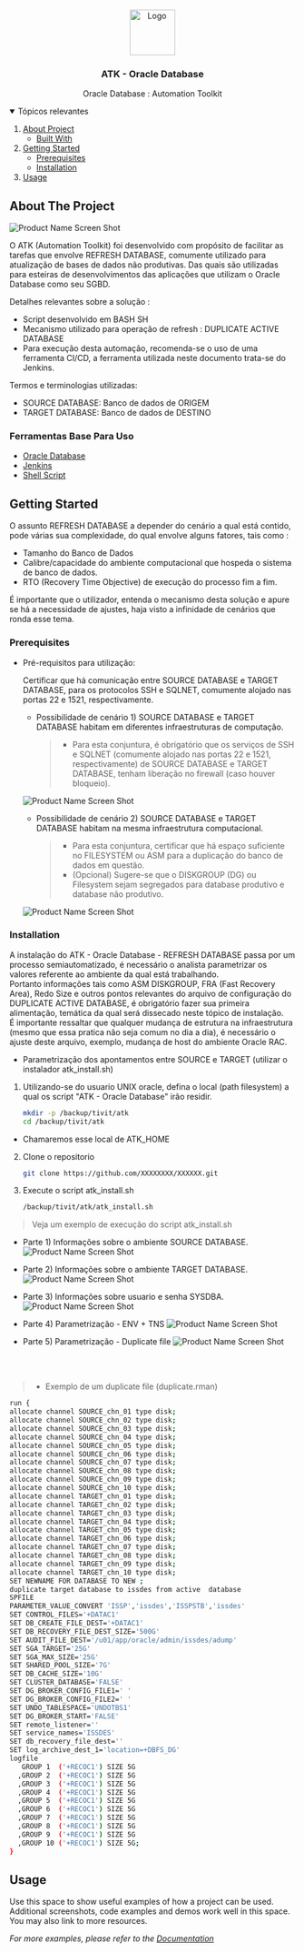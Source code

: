 <!-- PROJECT LOGO -->
<br />
<p align="center">
  <a href="https://github.com/othneildrew/Best-README-Template">
    <img src="images/logo_novo.png" alt="Logo" width="80" height="80">
  </a>

  <h3 align="center">ATK - Oracle Database</h3>

  <p align="center">
    Oracle Database : Automation Toolkit
    <br />
  </p>
</p>



<!-- TABLE OF CONTENTS -->
<details open="open">
  <summary>Tópicos relevantes</summary>
  <ol>
    <li>
      <a href="#about-the-project">About Project</a>
      <ul>
        <li><a href="#built-with">Built With</a></li>
      </ul>
    </li>
    <li>
      <a href="#getting-started">Getting Started</a>
      <ul>
        <li><a href="#prerequisites">Prerequisites</a></li>
        <li><a href="#installation">Installation</a></li>
      </ul>
    </li>
    <li><a href="#usage">Usage</a></li>
<!-- 
    <li><a href="#roadmap">Roadmap</a></li>
    <li><a href="#contributing">Contributing</a></li>
    <li><a href="#license">License</a></li>
    <li><a href="#contact">Contact</a></li>
    <li><a href="#acknowledgements">Acknowledgements</a></li>
 -->
  </ol>
</details>



<!-- ABOUT THE PROJECT -->
## About The Project

![Product Name Screen Shot][product-screenshot]

O ATK (Automation Toolkit) foi desenvolvido com propósito de facilitar as tarefas que envolve REFRESH DATABASE, comumente utilizado para atualização de bases de dados não produtivas. Das quais são utilizadas para esteiras de desenvolvimentos das aplicações que utilizam o Oracle Database como seu SGBD.

Detalhes relevantes sobre a solução :
* Script desenvolvido em BASH SH
* Mecanismo utilizado para operação de refresh : DUPLICATE ACTIVE DATABASE
* Para execução desta automação, recomenda-se o uso de uma ferramenta CI/CD, a ferramenta utilizada neste documento trata-se do Jenkins.

Termos e terminologias utilizadas:
* SOURCE DATABASE: Banco de dados de ORIGEM
* TARGET DATABASE: Banco de dados de DESTINO


### Ferramentas Base Para Uso

* [Oracle Database](https://www.oracle.com/br/database/)
* [Jenkins](https://www.jenkins.io/)
* [Shell Script](https://www.gnu.org/software/bash/)



<!-- GETTING STARTED -->
## Getting Started

O assunto REFRESH DATABASE a depender do cenário a qual está contido, pode várias sua complexidade, do qual envolve alguns fatores, tais como : 
* Tamanho do Banco de Dados
* Calibre/capacidade do ambiente computacional que hospeda o sistema de banco de dados.
* RTO (Recovery Time Objective) de execução do processo fim a fim.

É importante que o utilizador, entenda o mecanismo desta solução e apure se há a necessidade de ajustes, haja visto a infinidade de cenários que ronda esse tema.



### Prerequisites


+  Pré-requisitos para utilização:

   Certificar que há comunicação entre SOURCE DATABASE e TARGET DATABASE, para os protocolos SSH e SQLNET, comumente alojado nas portas 22 e 1521, respectivamente.

   - Possibilidade de cenário 1) SOURCE DATABASE e TARGET DATABASE habitam em diferentes infraestruturas de computação.
		> * Para esta conjuntura, é obrigatório que os serviços de SSH e SQLNET (comumente alojado nas portas 22 e 1521, respectivamente) de SOURCE DATABASE e TARGET DATABASE, tenham liberação no firewall (caso houver bloqueio).

    ![Product Name Screen Shot][SOURCE_TARGET_DIFF]




		
   - Possibilidade de cenário 2) SOURCE DATABASE e TARGET DATABASE habitam na mesma infraestrutura computacional.
		> * Para esta conjuntura, certificar que há espaço suficiente no FILESYSTEM ou ASM para a duplicação do banco de dados em questão. 
           <br />
		> * (Opcional) Sugere-se que o DISKGROUP (DG) ou Filesystem sejam segregados para database produtivo e database não produtivo.
		
    ![Product Name Screen Shot][SOURCE_TARGET_EQ] 
		
		




		

	

### Installation

A instalação do ATK - Oracle Database - REFRESH DATABASE passa por um processo semiautomatizado, é necessário o analista parametrizar os valores referente ao ambiente da qual está trabalhando. 
<br />
Portanto informações tais como ASM DISKGROUP, FRA (Fast Recovery Area), Redo Size e outros pontos relevantes do arquivo de configuração do DUPLICATE ACTIVE DATABASE, é obrigatório fazer sua primeira alimentação, temática da qual será dissecado neste tópico de instalação.
<br />
É importante ressaltar que qualquer mudança de estrutura na infraestrutura (mesmo que essa pratica não seja comum no dia a dia), é necessário o ajuste deste arquivo, exemplo, mudança de host do ambiente Oracle RAC.
<br />


* Parametrização dos apontamentos entre SOURCE e TARGET (utilizar o instalador atk_install.sh)

1. Utilizando-se do usuario UNIX oracle, defina o local (path filesystem) a qual os script "ATK - Oracle Database" irão residir.

   ```sh
   mkdir -p /backup/tivit/atk
   cd /backup/tivit/atk
   ```
* Chamaremos esse local de ATK_HOME

   
2. Clone o repositorio
   ```sh
   git clone https://github.com/XXXXXXXX/XXXXXX.git
   ```
   
3. Execute o script atk_install.sh 
   ```sh
   /backup/tivit/atk/atk_install.sh
   ```
> Veja um exemplo de execução do script atk_install.sh

* Parte 1) Informações sobre o ambiente SOURCE DATABASE.
    ![Product Name Screen Shot][atk_install_sh_parte_1] 

* Parte 2) Informações sobre o ambiente TARGET DATABASE.
    ![Product Name Screen Shot][atk_install_sh_parte_2] 

* Parte 3) Informações sobre usuario e senha SYSDBA.
    ![Product Name Screen Shot][atk_install_sh_parte_3] 

* Parte 4) Parametrização - ENV + TNS
    ![Product Name Screen Shot][atk_install_sh_parte_4] 

* Parte 5) Parametrização - Duplicate file
    ![Product Name Screen Shot][atk_install_sh_parte_5] 
   
<br />
<br />

> * Exemplo de um duplicate file (duplicate.rman)

   ```sh
run {
allocate channel SOURCE_chn_01 type disk;
allocate channel SOURCE_chn_02 type disk;
allocate channel SOURCE_chn_03 type disk;
allocate channel SOURCE_chn_04 type disk;
allocate channel SOURCE_chn_05 type disk;
allocate channel SOURCE_chn_06 type disk;
allocate channel SOURCE_chn_07 type disk;
allocate channel SOURCE_chn_08 type disk;
allocate channel SOURCE_chn_09 type disk;
allocate channel SOURCE_chn_10 type disk;
allocate channel TARGET_chn_01 type disk;
allocate channel TARGET_chn_02 type disk;
allocate channel TARGET_chn_03 type disk;
allocate channel TARGET_chn_04 type disk;
allocate channel TARGET_chn_05 type disk;
allocate channel TARGET_chn_06 type disk;
allocate channel TARGET_chn_07 type disk;
allocate channel TARGET_chn_08 type disk;
allocate channel TARGET_chn_09 type disk;
allocate channel TARGET_chn_10 type disk;
SET NEWNAME FOR DATABASE TO NEW ;
duplicate target database to issdes from active  database
SPFILE
  PARAMETER_VALUE_CONVERT 'ISSP','issdes','ISSPSTB','issdes'
  SET CONTROL_FILES='+DATAC1'
  SET DB_CREATE_FILE_DEST='+DATAC1'
  SET DB_RECOVERY_FILE_DEST_SIZE='500G'
  SET AUDIT_FILE_DEST='/u01/app/oracle/admin/issdes/adump'
  SET SGA_TARGET='25G'
  SET SGA_MAX_SIZE='25G'
  SET SHARED_POOL_SIZE='7G'
  SET DB_CACHE_SIZE='10G'
  SET CLUSTER_DATABASE='FALSE'
  SET DG_BROKER_CONFIG_FILE1=' '
  SET DG_BROKER_CONFIG_FILE2=' '
  SET UNDO_TABLESPACE='UNDOTBS1'
  SET DG_BROKER_START='FALSE'
  SET remote_listener=''
  SET service_names='ISSDES' 
  SET db_recovery_file_dest=''
  SET log_archive_dest_1='location=+DBFS_DG'
logfile
      GROUP 1  ('+RECOC1') SIZE 5G
     ,GROUP 2  ('+RECOC1') SIZE 5G
     ,GROUP 3  ('+RECOC1') SIZE 5G
     ,GROUP 4  ('+RECOC1') SIZE 5G
     ,GROUP 5  ('+RECOC1') SIZE 5G
     ,GROUP 6  ('+RECOC1') SIZE 5G
     ,GROUP 7  ('+RECOC1') SIZE 5G
     ,GROUP 8  ('+RECOC1') SIZE 5G
     ,GROUP 9  ('+RECOC1') SIZE 5G
     ,GROUP 10 ('+RECOC1') SIZE 5G;
}
   ```


<!-- USAGE EXAMPLES -->
## Usage

Use this space to show useful examples of how a project can be used. Additional screenshots, code examples and demos work well in this space. You may also link to more resources.

_For more examples, please refer to the [Documentation](https://example.com)_









<!-- ROADMAP -->
<!-- 
## Roadmap

See the [open issues](https://github.com/othneildrew/Best-README-Template/issues) for a list of proposed features (and known issues).
 -->


<!-- CONTRIBUTING -->
<!-- 
## Contributing

Contributions are what make the open source community such an amazing place to be learn, inspire, and create. Any contributions you make are **greatly appreciated**.

1. Fork the Project
2. Create your Feature Branch (`git checkout -b feature/AmazingFeature`)
3. Commit your Changes (`git commit -m 'Add some AmazingFeature'`)
4. Push to the Branch (`git push origin feature/AmazingFeature`)
5. Open a Pull Request
 -->


<!-- LICENSE -->
<!-- 
## License

Distributed under the MIT License. See `LICENSE` for more information.
 -->


<!-- CONTACT -->
<!-- 
## Contact

Your Name - [@your_twitter](https://twitter.com/your_username) - email@example.com

Project Link: [https://github.com/your_username/repo_name](https://github.com/your_username/repo_name)
 -->


<!-- ACKNOWLEDGEMENTS -->
<!-- 
## Acknowledgements
* [GitHub Emoji Cheat Sheet](https://www.webpagefx.com/tools/emoji-cheat-sheet)
* [Img Shields](https://shields.io)
* [Choose an Open Source License](https://choosealicense.com)
* [GitHub Pages](https://pages.github.com)
* [Animate.css](https://daneden.github.io/animate.css)
* [Loaders.css](https://connoratherton.com/loaders)
* [Slick Carousel](https://kenwheeler.github.io/slick)
* [Smooth Scroll](https://github.com/cferdinandi/smooth-scroll)
* [Sticky Kit](http://leafo.net/sticky-kit)
* [JVectorMap](http://jvectormap.com)
* [Font Awesome](https://fontawesome.com)
  -->




<!-- MARKDOWN LINKS & IMAGES -->
<!-- https://www.markdownguide.org/basic-syntax/#reference-style-links -->
[contributors-shield]: https://img.shields.io/github/contributors/othneildrew/Best-README-Template.svg?style=for-the-badge
[contributors-url]: https://github.com/othneildrew/Best-README-Template/graphs/contributors
[forks-shield]: https://img.shields.io/github/forks/othneildrew/Best-README-Template.svg?style=for-the-badge
[forks-url]: https://github.com/othneildrew/Best-README-Template/network/members
[stars-shield]: https://img.shields.io/github/stars/othneildrew/Best-README-Template.svg?style=for-the-badge
[stars-url]: https://github.com/othneildrew/Best-README-Template/stargazers
[issues-shield]: https://img.shields.io/github/issues/othneildrew/Best-README-Template.svg?style=for-the-badge
[issues-url]: https://github.com/othneildrew/Best-README-Template/issues
[license-shield]: https://img.shields.io/github/license/othneildrew/Best-README-Template.svg?style=for-the-badge
[license-url]: https://github.com/othneildrew/Best-README-Template/blob/master/LICENSE.txt
[linkedin-shield]: https://img.shields.io/badge/-LinkedIn-black.svg?style=for-the-badge&logo=linkedin&colorB=555
[linkedin-url]: https://linkedin.com/in/othneildrew
[product-screenshot]: images/macro_refresh_database.png
[SOURCE_TARGET_DIFF]: images/SOURCE_TARGET_DIFERENTE_INFRA.png
[SOURCE_TARGET_EQ]: images/SOURCE_TARGET_MESMA_INFRA.png


[atk_install_sh_parte_1]: images/atk_install_sh_parte_1_source.png
[atk_install_sh_parte_2]: images/atk_install_sh_parte_2_target.png
[atk_install_sh_parte_3]: images/atk_install_sh_parte_3_password.png
[atk_install_sh_parte_4]: images/atk_install_sh_parte_4_parametrizacao.png
[atk_install_sh_parte_5]: images/atk_install_sh_parte_5_parametrizacao2.png

